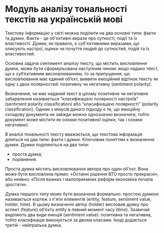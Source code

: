 # Модуль аналізу тональності текстів на українській мові
Текстову інформацію у світі можна поділити на два основні типи: факти та думки. Факти - це об'єктивні вирази про сутності, події та їх властивості. Думки, як правило, є суб'єктивними виразами, що описують настрої, оцінки чи почуття людей до сутностей, подій та їх властивостей. 

Основна задача сентимент аналізу тексту, що містить висловлення думок, може бути сформульована наступним чином: якщо надано текст, що є суб’єктивним висловлюванням, то за припущення, що висловлювання має єдиний об’єкт, виявити емоційний відтінок тексту як одну з двох полярностей: позитивну чи негативну (sentiment polarity).

Визначення, чи має наданий текст в цілому позитивне чи негативне забарвлення називається “класифікацією полярності настроїв” (sentiment polarity classification) або “класифікацією полярності” (polarity classification). Одним з мінусів даного підходу є те, що емоційну складову документа не завжди можна однозначно визначити, тобто документ може містити як ознаки позитивної оцінки, так і ознаки негативної.

В аналізі тональності тексту вважається, що текстова інформація ділиться на два типи: факти і думки. Ключовим поняттям є визначення думки.
Думки поділяються на два типи: 
* проста думка;
* порівняння.

Проста думка містить висловлювання автора про один об'єкт. Вона може бути висловлена прямо: «Останні рішення ВТО просто прекрасні», або неявно: «Після важких і малоприємних реформ економіка почала зростати».

Думка першого типу може бути визначена формально: простою думкою називається кортеж з п'яти елементів (entity, feature, sentiment value, holder, time). В цьому визначенні автор (holder) висловив думку про аспект (feature) об’єкту entity в певний момент часу (time). Зазвичай виділяють два види емоцій (sentiment value): позитивна та негативна, тобто класифікація виконується за двома класами. Іноді додається третій - нейтральна думка.
